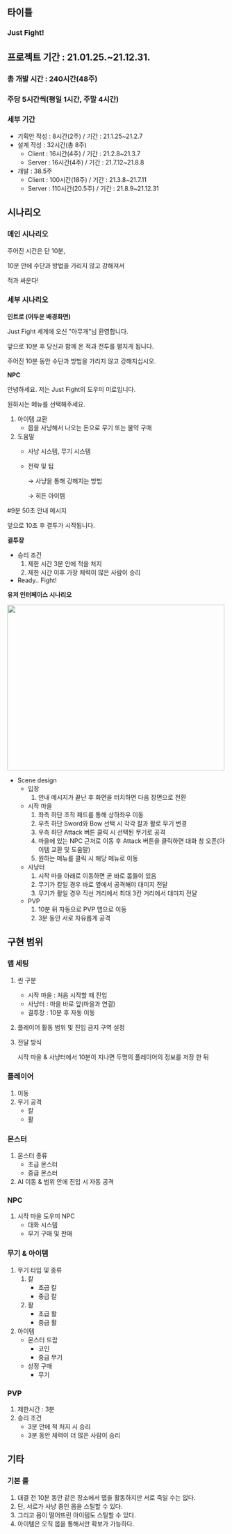 ## 타이틀

### Just Fight!

## 프로젝트 기간 : 21.01.25.~21.12.31.

### 총 개발 시간 : 240시간(48주)

### 주당 5시간씩(평일 1시간, 주말 4시간)

### 세부 기간

- 기획안 작성 : 8시간(2주) / 기간 : 21.1.25~21.2.7
- 설계 작성 : 32시간(총 8주)
    - Client : 16시간(4주) / 기간 : 21.2.8~21.3.7
    - Server : 16시간(4주) / 기간 : 21.7.12~21.8.8
- 개발 : 38.5주
    - Client : 100시간(18주) / 기간 : 21.3.8~21.7.11
    - Server : 110시간(20.5주) / 기간 : 21.8.9~21.12.31

## 시나리오

### 메인 시나리오

주어진 시간은 단 10분,

10분 안에 수단과 방법을 가리지 않고 강해져서

적과 싸운다!

### 세부 시나리오

**인트로 (어두운 배경화면)** 

Just Fight 세계에 오신 "아무개"님 환영합니다. 

앞으로 10분 후 당신과 함께 온 적과 전투를 펼치게 됩니다. 

주어진 10분 동안 수단과 방법을 가리지 않고 강해지십시오.

**NPC**

안녕하세요. 저는 Just Fight의 도우미 미로입니다.

원하시는 메뉴를 선택해주세요.

1. 아이템 교환
    - 몹을 사냥해서 나오는 돈으로 무기 또는 물약 구매
2. 도움말
    - 사냥 시스템, 무기 시스템
    - 전략 및 팁

        → 사냥을 통해 강해지는 방법

        → 히든 아이템

#9분 50초 안내 메시지

앞으로 10초 후 결투가 시작됩니다. 

**결투장**

- 승리 조건
    1. 제한 시간 3분 안에 적을 처지
    2. 제한 시간 이후 가장 체력이 많은 사람이 승리
- Ready.. Fight!

**유저 인터페이스  시나리오**

<img src="https://user-images.githubusercontent.com/75019048/107335959-e8ccbf00-6afb-11eb-888a-6d4b3014b1ff.gif" width="500" height="380">

- Scene design
    - 입장
        1. 안내 메시지가 끝난 후 화면을 터치하면 다음 장면으로 전환
    - 시작 마을
        1. 좌측 하단 조작 패드를 통해 상하좌우 이동
        2. 우측 하단 Sword와 Bow 선택 시 각각 칼과 활로 무기 변경
        3. 우측 하단 Attack 버튼 클릭 시 선택된 무기로 공격
        4. 마을에 있는 NPC 근처로 이동 후 Attack 버튼을 클릭하면 대화 창 오픈(아이템 교환 및 도움말)
        5. 원하는 메뉴를 클릭 시 해당 메뉴로 이동
    - 사냥터
        1. 시작 마을 아래로 이동하면 곧 바로 몹들이 있음
        2. 무기가 칼일 경우 바로 옆에서 공격해야 대미지 전달
        3. 무기가 활일 경우 직선 거리에서 최대 3칸 거리에서 대미지 전달
    - PVP
        1. 10분 뒤 자동으로 PVP 맵으로 이동
        2. 3분 동안 서로 자유롭게 공격 

## 구현 범위

### 맵 세팅

1. 씬 구분
    - 시작 마을 : 처음 시작할 때 진입
    - 사냥터 : 마을 바로 앞(마을과 연결)
    - 결투장 : 10분 후 자동 이동
2. 플레이어 활동 범위 및 진입 금지 구역 설정
3. 전달 방식 

    시작 마을 & 사냥터에서 10분이 지나면 두명의 플레이어의 정보를 저장 한 뒤 

### 플레이어

1. 이동
2. 무기 공격
    - 칼
    - 활

### 몬스터

1. 몬스터 종류
    - 초급 몬스터
    - 중급 몬스터
2. AI 이동 & 범위 안에 진입 시  자동 공격

### NPC

1. 시작 마을 도우미 NPC
    - 대화 시스템
    - 무기 구매 및 판매

### 무기 & 아이템

1. 무기 타입 및 종류
    1. 칼
        - 초급 칼
        - 중급 칼
    2. 활
        - 초급 활
        - 중급 활
2. 아이템
    - 몬스터 드랍
        - 코인
        - 중급 무기
    - 상정 구매
        - 무기

### PVP

1. 제한시간 : 3분
2. 승리 조건
    - 3분 안에 적 처지 시 승리
    - 3분 동안 체력이 더 많은 사람이 승리

## 기타

### 기본 룰

1. 대결 전 10분 동안 같은 장소에서 맵을 활동하지만 서로 죽일 수는 없다.
2. 단, 서로가 사냥 중인 몹을 스틸할 수 있다.
3. 그리고 몹이 떨어뜨린 아이템도 스틸할 수 있다.
4. 아이템은 오직 몹을 통해서만 확보가 가능하다.
